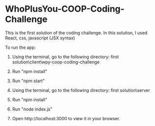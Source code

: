# WhoPlusYou-COOP-Coding-Challenge

This is the first solution of the coding challenge. In this solution, I used React, css, javascript (JSX syntax)

To run the app:
1. Using the terminal, go to the following directory: first solution\client\wpy-coop-coding-challenge
2. Run "npm install"
3. Run "npm start"

4. Using the terminal, go to the following directory: first solution\server
5. Run "npm install"
6. Run "node index.js"

7. Open http://localhost:3000 to view it in your browser.